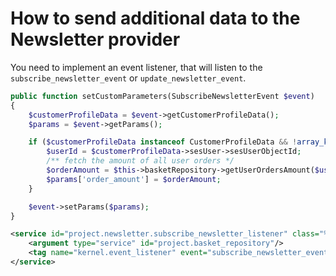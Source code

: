 # How to send additional data to the Newsletter provider

You need to implement an event listener, that will listen to the `subscribe_newsletter_event` or  `update_newsletter_event`.

``` php
public function setCustomParameters(SubscribeNewsletterEvent $event)
{
    $customerProfileData = $event->getCustomerProfileData();
    $params = $event->getParams();

    if ($customerProfileData instanceof CustomerProfileData && !array_key_exists('order_amount', $params)) {
        $userId = $customerProfileData->sesUser->sesUserObjectId;
        /** fetch the amount of all user orders */
        $orderAmount = $this->basketRepository->getUserOrdersAmount($userId);
        $params['order_amount'] = $orderAmount;
    }

    $event->setParams($params);
}
```

``` xml
<service id="project.newsletter.subscribe_newsletter_listener" class="%project.newsletter.subscribe_newsletter_listener.class%">
    <argument type="service" id="project.basket_repository"/>  
    <tag name="kernel.event_listener" event="subscribe_newsletter_event" method="setCustomParameters" />
</service>
```
